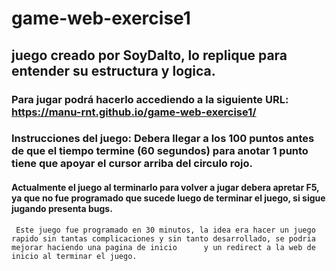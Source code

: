 # game-web-exercise1
## juego creado por SoyDalto, lo replique para entender su estructura y logica.
### Para jugar podrá hacerlo accediendo a la siguiente URL: https://manu-rnt.github.io/game-web-exercise1/
### Instrucciones del juego: Debera llegar a los 100 puntos antes de que el tiempo termine (60 segundos) para anotar 1 punto tiene que apoyar el cursor arriba del circulo rojo. 
#### Actualmente el juego al terminarlo para volver a jugar debera apretar F5, ya que no fue programado que sucede luego de terminar el juego, si sigue jugando presenta bugs.
     Este juego fue programado en 30 minutos, la idea era hacer un juego rapido sin tantas complicaciones y sin tanto desarrollado, se podria mejorar haciendo una pagina de inicio      y un redirect a la web de inicio al terminar el juego. 
